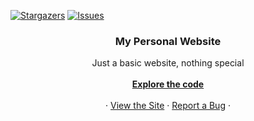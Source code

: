 <!-- Improved compatibility of back to top link: See: https://github.com/othneildrew/Best-README-Template/pull/73 -->
<a name="readme-top"></a>
<!--
*** Thanks for checking out the Best-README-Template. If you have a suggestion
*** that would make this better, please fork the repo and create a pull request
*** or simply open an issue with the tag "enhancement".
*** Don't forget to give the project a star!
*** Thanks again! Now go create something AMAZING! :D
-->



<!-- PROJECT SHIELDS -->
<!--
*** I'm using markdown "reference style" links for readability.
*** Reference links are enclosed in brackets [ ] instead of parentheses ( ).
*** See the bottom of this document for the declaration of the reference variables
*** for contributors-url, forks-url, etc. This is an optional, concise syntax you may use.
*** https://www.markdownguide.org/basic-syntax/#reference-style-links
-->
[![Stargazers][stars-shield]][stars-url]
[![Issues][issues-shield]][issues-url]




<h3 align="center">My Personal Website</h3>

  <p align="center">
    Just a basic website, nothing special
    <br />
    <a href="https://github.com/o7raven/o7raven.github.io"><strong></br>Explore the code</strong></a>
    <br />
    <br /> 
    · <a href="https://o7raven.github.io">View the Site</a>
    ·
    <a href="https://github.com/o7raven/o7raven.github.io/issues">Report a Bug</a>
    ·
  </p>
</div>






[stars-shield]: https://img.shields.io/github/stars/o7raven/o7raven.github.io.svg?style=for-the-badge
[stars-url]: https://github.com/o7raven/o7raven.github.io/stargazers
[issues-shield]: https://img.shields.io/github/issues/o7raven/o7raven.github.io.svg?style=for-the-badge
[issues-url]: https://github.com/o7raven/o7raven.github.io/


